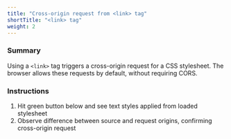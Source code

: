 ```yaml
---
title: "Cross-origin request from <link> tag"
shortTitle: "<link> tag"
weight: 2
---
```


### Summary

Using a `<link>` tag triggers a cross-origin request for a CSS stylesheet.
The browser allows these requests by default, without requiring CORS.

### Instructions

1. Hit green button below and see text styles applied from loaded stylesheet
1. Observe difference between source and request origins, confirming cross-origin request